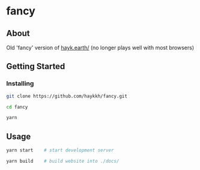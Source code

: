 # fancy

## About

Old 'fancy' version of [hayk.earth/](https://hayk.earth/) (no longer plays well with most browsers)

## Getting Started

### Installing

```sh
git clone https://github.com/haykkh/fancy.git

cd fancy

yarn
```

## Usage

```sh
yarn start    # start development server

yarn build    # build website into ./docs/
```
